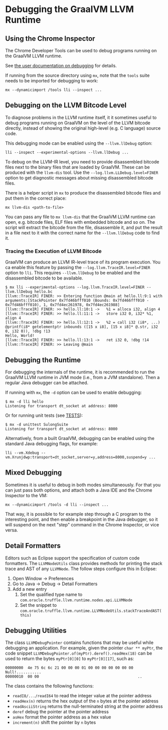# Debugging the GraalVM LLVM Runtime

## Using the Chrome Inspector

The Chrome Developer Tools can be used to debug programs running on the GraalVM
LLVM runtime.

See [the user documentation on debugging](../../../docs/reference-manual/llvm/Debugging.md) for details.

If running from the source directory using `mx`, note that the `tools` suite
needs to be imported for debugging to work:

```
mx --dynamicimport /tools lli --inspect ...
```

## Debugging on the LLVM Bitcode Level

To diagnose problems in the LLVM runtime itself, it it sometimes useful to debug
programs running on GraalVM on the level of the LLVM bitcode directly, instead
of showing the original high-level (e.g. C language) source code.

This debugging mode can be enabled using the `--llvm.llDebug` option:

```
lli --inspect --experimental-options --llvm.llDebug ...
```

To debug on the LLVM-IR level, you need to provide disassembled bitcode files
next to the binary files that are loaded by GraalVM. These can be produced with
the `llvm-dis` tool. Use the `--log.llvm.LLDebug.level=FINER` option to get
diagnostic messages about missing disassembled bitcode files.

There is a helper script in `mx` to produce the disassembled bitcode files and
put them in the correct place:

```
mx llvm-dis <path-to-file>
```

You can pass any file to `mx llvm-dis` that the GraalVM LLVM runtime can open,
e.g. bitcode files, ELF files with embedded bitcode and so on. The script will
extract the bitcode from the file, disassemble it, and put the result in a file
next to it with the correct name for the `--llvm.llDebug` code to find it.

### Tracing the Execution of LLVM Bitcode

GraalVM can produce an LLVM IR-level trace of its program execution. You ca
enable this feature by passing the `--log.llvm.TraceIR.level=FINER` option to
`lli`. This requires `--llvm.llDebug` to be enabled and the disassembled bitcode
to be available.

```
$ mx lli --experimental-options --log.llvm.TraceIR.level=FINER --llvm.llDebug hello.bc
[llvm::TraceIR] FINER: >> Entering function @main at hello.ll:9:1 with arguments:[StackPointer 0x7fd46bfff010 (Bounds: 0x7fd466fff010 - 0x7fd46bfff010), 1, 0x7fd4ec261978, 0x7fd4ec261988]
[llvm::TraceIR] FINER: >> hello.ll:10:1 ->   %1 = alloca i32, align 4
[llvm::TraceIR] FINER: >> hello.ll:11:1 ->   store i32 0, i32* %1, align 4
[llvm::TraceIR] FINER: >> hello.ll:12:1 ->   %2 = call i32 (i8*, ...) @printf(i8* getelementptr inbounds ([15 x i8], [15 x i8]* @.str, i32 0, i32 0)), !dbg !13
Hello, World!
[llvm::TraceIR] FINER: >> hello.ll:13:1 ->   ret i32 0, !dbg !14
[llvm::TraceIR] FINER: >> Leaving @main
```

## Debugging the Runtime

For debugging the internals of the runtime, it is recommended to run the GraalVM
LLVM runtime in JVM mode (i.e., from a JVM standalone). Then a regular Java debugger can be
attached.

If running with `mx`, the `-d` option can be used to enable debugging:

```
$ mx -d lli hello
Listening for transport dt_socket at address: 8000
```

Or for running unit tests (see [TESTS](TESTS.md)):

```
$ mx -d unittest SulongSuite
Listening for transport dt_socket at address: 8000
```

Alternatively, from a built GraalVM, debugging can be enabled using the standard
Java debugging flags, for example:

```
lli --vm.Xdebug --vm.Xrunjdwp:transport=dt_socket,server=y,address=8000,suspend=y ...
```

## Mixed Debugging

Sometimes it is useful to debug in both modes simultaneously. For that you can
just pass both options, and attach both a Java IDE and the Chrome Inspector to
the VM:

```
mx --dynamicimport /tools -d lli --inspect ...
```

That way, it is possible to for example step through a C program to the
interesting point, and then enable a breakpoint in the Java debugger, so it will
suspend on the next "step" command in the Chrome Inspector, or vice versa.

## Detail Formatters

Editors such as Eclipse support the specification of custom code formatters. The
`LLVMNodeUtils` class provides methods for printing the stack trace and AST of
any `LLVMNode`. The follow steps configure this in Eclipse:

1. Open Window -> Preferences
2. Go to Java -> Debug -> Detail Formatters
3. Add a new entry
   1. Set the qualified type name to `com.oracle.truffle.llvm.runtime.nodes.api.LLVMNode`
   2. Set the snippet to
      `com.oracle.truffle.llvm.runtime.LLVMNodeUtils.stackTraceAndAST(this)`

## Debugging Utilities

The class `LLVMDebugPointer` contains functions that may be useful while
debugging an application. For example, given the pointer `char ** myPtr`, the
code snippet `LLVMDebugPointer.of(myPtr).deref().readHex(18)` can be used to
return the bytes `myPtr[0][0]` to `myPtr[0][17]`, such as:

```
00000000  4e 75 6c 6c 21 00 00 00 01 00 00 00 00 00 00 00  Null!...........
00000010  00 00                                            ..
```

The class contains the following functions:

* `readI8/.../readI64` to read the integer value at the pointer address
* `readHex(n)` returns the hex output of the `n` bytes at the pointer address
* `readAsciiString` returns the null-terminated string at the pointer address
* `deref` debug the pointer at the pointer address
* `asHex` format the pointer address as a hex value
* `increment(n)` shift the pointer by `n` bytes
